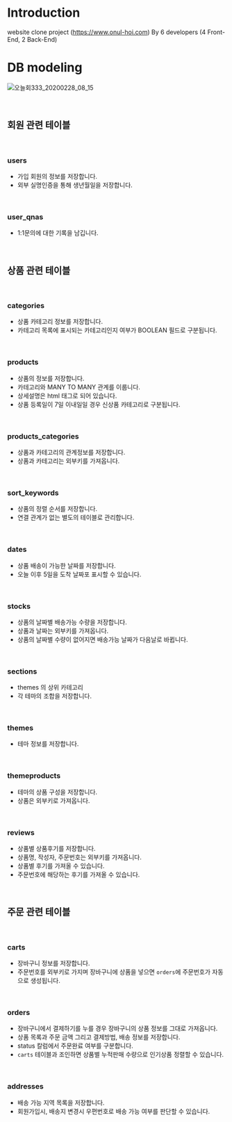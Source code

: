 # Introduction

website clone project (https://www.onul-hoi.com)
By 6 developers (4 Front-End, 2 Back-End)



# DB modeling
![오늘회333_20200228_08_15](https://user-images.githubusercontent.com/58175076/75519012-9e1a7a00-5a45-11ea-95ff-abe66d71a85a.png)

&nbsp;
&nbsp;
&nbsp;
## 회원 관련 테이블

&nbsp;
### users
- 가입 회원의 정보를 저장합니다.
- 외부 실명인증을 통해 생년월일을 저장합니다.

&nbsp;
### user_qnas
- 1:1문의에 대한 기록을 남깁니다.


&nbsp;
&nbsp;
&nbsp;
## 상품 관련 테이블

&nbsp;
### categories
- 상품 카테고리 정보를 저장합니다.
- 카테고리 목록에 표시되는 카테고리인지 여부가 BOOLEAN 필드로 구분됩니다. 

&nbsp;
### products
- 상품의 정보를 저장합니다.
- 카테고리와 MANY TO MANY 관계를 이룹니다.
- 상세설명은 html 태그로 되어 있습니다.
- 상품 등록일이 7일 이내일일 경우 신상품 카테고리로 구분됩니다.

&nbsp;
### products_categories
- 상품과 카테고리의 관계정보를 저장합니다.
- 상품과 카테고리는 외부키를 가져옵니다. 

&nbsp;
### sort_keywords
- 상품의 정렬 순서를 저장합니다.
- 연결 관계가 없는 별도의 테이블로 관리합니다.

&nbsp;
### dates
- 상품 배송이 가능한 날짜를 저장합니다.
- 오늘 이후 5일을 도착 날짜포 표시할 수 있습니다.

&nbsp;
### stocks
- 상품의 날짜별 배송가능 수량을 저장합니다.
- 상품과 날짜는 외부키를 가져옵니다.
- 상품의 날짜별 수량이 없어지면 배송가능 날짜가 다음날로 바뀝니다.

&nbsp;
### sections
- themes 의 상위 카테고리
- 각 테마의 조합을 저장합니다.

&nbsp;
### themes
- 테마 정보를 저장합니다.

&nbsp;
### themeproducts
- 테마의 상품 구성을 저장합니다.
- 상품은 외부키로 가져옵니다.

&nbsp;
### reviews
- 상품별 상품후기를 저장합니다.
- 상품명, 작성자, 주문번호는 외부키를 가져옵니다.
- 상품별 후기를 가져올 수 있습니다.
- 주문번호에 해당하는 후기를 가져올 수 있습니다.

&nbsp;
&nbsp;
&nbsp;


## 주문 관련 테이블

&nbsp;
### carts
- 장바구니 정보를 저장합니다.
- 주문번호를 외부키로 가지며 장바구니에 상품을 넣으면 `orders`에 주문번호가 자동으로 생성됩니다.

&nbsp;
### orders
- 장바구니에서 결제하기를 누를 경우 장바구니의 상품 정보를 그대로 가져옵니다.
- 상품 목록과 주문 금액 그리고 결제방법, 배송 정보를 저장합니다.
- status 칼럼에서 주문완료 여부를 구분합니다.
- `carts` 테이블과 조인하면 상품별 누적판매 수량으로 인기상품 정렬할 수 있습니다.


&nbsp;
### addresses
- 배송 가능 지역 목록을 저장합니다.
- 회원가입시, 배송지 변경시 우편번호로 배송 가능 여부를 판단할 수 있습니다.

